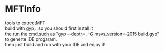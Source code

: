# MFTInfo
tools to extrectMFT<br>
build with gyp，so you should first install it<br>
the run the cmd,such as "gyp --depth=. -G msvs_version=-2015 build.gyp" to generte IDE progaram.<br>
then just build and run with your IDE and enjoy it!
